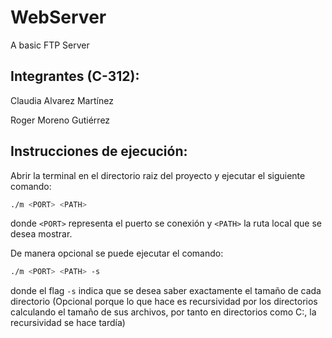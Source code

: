 # WebServer
A basic FTP Server

## Integrantes (C-312):
Claudia Alvarez Martínez

Roger Moreno Gutiérrez

## Instrucciones de ejecución:
Abrir la terminal en el directorio raiz del proyecto y ejecutar el siguiente comando:

```bash
./m <PORT> <PATH>
```

donde `<PORT>` representa el puerto se conexión y `<PATH>` la ruta local que se desea mostrar.



De manera opcional se puede ejecutar el comando:

```bash
./m <PORT> <PATH> -s
```

donde el flag `-s` indica que se desea saber exactamente el tamaño de cada directorio
(Opcional porque lo que hace es recursividad por los directorios calculando el tamaño de sus archivos, por tanto en directorios como C:\, la recursividad se hace tardía)

